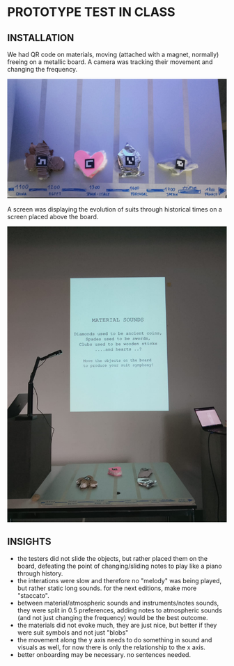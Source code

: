 # PROTOTYPE TEST IN CLASS

## INSTALLATION

We had QR code on materials, moving (attached with a magnet, normally) freeing on a metallic board. A camera was tracking their movement and changing the frequency.

![](2025-10-15_test1.jpeg)

A screen was displaying the evolution of suits through historical times on a screen placed above the board. 

![](2025-10-15_test.jpeg)

## INSIGHTS

- the testers did not slide the objects, but rather placed them on the board, defeating the point of changing/sliding notes to play like a piano through history. 
- the interations were slow and therefore no "melody" was being played, but rather static long sounds. for the next editions, make more "staccato". 
- between material/atmospheric sounds and instruments/notes sounds, they were split in 0.5 preferences, adding notes to atmospheric sounds (and not just changing the frequency) would be the best outcome. 
- the materials did not evoke much, they are just nice, but better if they were suit symbols and not just "blobs"
- the movement along the y axis needs to do something in sound and visuals as well, for now there is only the relationship to the x axis. 
- better onboarding may be necessary. no sentences needed.
 